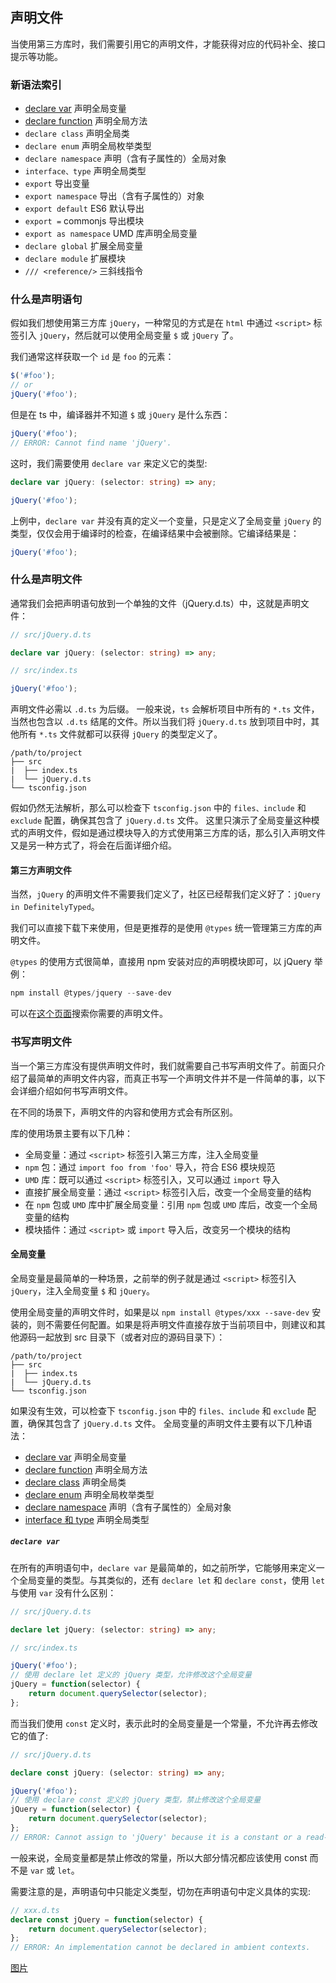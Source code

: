 ## 声明文件

当使用第三方库时，我们需要引用它的声明文件，才能获得对应的代码补全、接口提示等功能。

### 新语法索引

- [declare var](#declare-var) 声明全局变量
- [declare function](#declare-function) 声明全局方法
- `declare class` 声明全局类
- `declare enum` 声明全局枚举类型
- `declare namespace` 声明（含有子属性的）全局对象
- `interface、type` 声明全局类型
- `export` 导出变量
- `export namespace` 导出（含有子属性的）对象
- `export default` ES6 默认导出
- `export =` commonjs 导出模块
- `export as namespace` UMD 库声明全局变量
- `declare global` 扩展全局变量
- `declare module` 扩展模块
- `/// <reference/>` 三斜线指令

### 什么是声明语句

假如我们想使用第三方库 `jQuery`，一种常见的方式是在 `html` 中通过 `<script>` 标签引入 `jQuery`，然后就可以使用全局变量 `$` 或 `jQuery` 了。

我们通常这样获取一个 `id` 是 `foo` 的元素：

```javascript
$('#foo');
// or
jQuery('#foo');
```

但是在 ts 中，编译器并不知道 `$` 或 `jQuery` 是什么东西：

```typescript
jQuery('#foo');
// ERROR: Cannot find name 'jQuery'.
```

这时，我们需要使用 `declare var` 来定义它的类型:

```typescript
declare var jQuery: (selector: string) => any;

jQuery('#foo');
```

上例中，`declare var` 并没有真的定义一个变量，只是定义了全局变量 `jQuery` 的类型，仅仅会用于编译时的检查，在编译结果中会被删除。它编译结果是：

```typescript
jQuery('#foo');
```

### 什么是声明文件
通常我们会把声明语句放到一个单独的文件（jQuery.d.ts）中，这就是声明文件：
```typescript
// src/jQuery.d.ts

declare var jQuery: (selector: string) => any;
```
```typescript
// src/index.ts

jQuery('#foo');
```
声明文件必需以 `.d.ts` 为后缀。
一般来说，`ts` 会解析项目中所有的 `*.ts` 文件，当然也包含以 `.d.ts` 结尾的文件。所以当我们将 `jQuery.d.ts` 放到项目中时，其他所有 `*.ts` 文件就都可以获得 `jQuery` 的类型定义了。
```
/path/to/project
├── src
|  ├── index.ts
|  └── jQuery.d.ts
└── tsconfig.json
```
假如仍然无法解析，那么可以检查下 `tsconfig.json` 中的 `files、include` 和 `exclude` 配置，确保其包含了 `jQuery.d.ts` 文件。
这里只演示了全局变量这种模式的声明文件，假如是通过模块导入的方式使用第三方库的话，那么引入声明文件又是另一种方式了，将会在后面详细介绍。

#### 第三方声明文件
当然，`jQuery` 的声明文件不需要我们定义了，社区已经帮我们定义好了：`jQuery in DefinitelyTyped`。

我们可以直接下载下来使用，但是更推荐的是使用 `@types` 统一管理第三方库的声明文件。

`@types` 的使用方式很简单，直接用 npm 安装对应的声明模块即可，以 jQuery 举例：

```javascript
npm install @types/jquery --save-dev
```
可以在[这个页面](https://www.typescriptlang.org/dt/search?search=)搜索你需要的声明文件。

### 书写声明文件

当一个第三方库没有提供声明文件时，我们就需要自己书写声明文件了。前面只介绍了最简单的声明文件内容，而真正书写一个声明文件并不是一件简单的事，以下会详细介绍如何书写声明文件。

在不同的场景下，声明文件的内容和使用方式会有所区别。

库的使用场景主要有以下几种：

- 全局变量：通过 `<script>` 标签引入第三方库，注入全局变量
- `npm` 包：通过 `import foo from 'foo'` 导入，符合 ES6 模块规范
- `UMD` 库：既可以通过 `<script>` 标签引入，又可以通过 `import` 导入
- 直接扩展全局变量：通过 `<script>` 标签引入后，改变一个全局变量的结构
- 在 `npm` 包或 `UMD` 库中扩展全局变量：引用 `npm` 包或 `UMD` 库后，改变一个全局变量的结构
- 模块插件：通过 `<script>` 或 `import` 导入后，改变另一个模块的结构

#### 全局变量

全局变量是最简单的一种场景，之前举的例子就是通过 `<script>` 标签引入 `jQuery`，注入全局变量 `$` 和 `jQuery`。

使用全局变量的声明文件时，如果是以 `npm install @types/xxx --save-dev` 安装的，则不需要任何配置。如果是将声明文件直接存放于当前项目中，则建议和其他源码一起放到 src 目录下（或者对应的源码目录下）：
```
/path/to/project
├── src
|  ├── index.ts
|  └── jQuery.d.ts
└── tsconfig.json
```

如果没有生效，可以检查下 `tsconfig.json` 中的 `files、include` 和 `exclude` 配置，确保其包含了 `jQuery.d.ts` 文件。
全局变量的声明文件主要有以下几种语法：
- [declare var](#declare-var) 声明全局变量
- [declare function](#declare-function) 声明全局方法
- [declare class](#declare-class) 声明全局类
- [declare enum](#declare-enum) 声明全局枚举类型
- [declare namespace](#declare-namespace) 声明（含有子属性的）全局对象
- [interface 和 type](#interface-type) 声明全局类型

##### `declare var`

在所有的声明语句中，`declare var` 是最简单的，如之前所学，它能够用来定义一个全局变量的类型。与其类似的，还有 `declare let` 和 `declare const`，使用 `let` 与使用 `var` 没有什么区别：
```typescript
// src/jQuery.d.ts

declare let jQuery: (selector: string) => any;
```
```typescript
// src/index.ts

jQuery('#foo');
// 使用 declare let 定义的 jQuery 类型，允许修改这个全局变量
jQuery = function(selector) {
    return document.querySelector(selector);
};
```

而当我们使用 `const` 定义时，表示此时的全局变量是一个常量，不允许再去修改它的值了:
```typescript
// src/jQuery.d.ts

declare const jQuery: (selector: string) => any;

jQuery('#foo');
// 使用 declare const 定义的 jQuery 类型，禁止修改这个全局变量
jQuery = function(selector) {
    return document.querySelector(selector);
};
// ERROR: Cannot assign to 'jQuery' because it is a constant or a read-only property.
```

一般来说，全局变量都是禁止修改的常量，所以大部分情况都应该使用 const 而不是 `var` 或 `let`。

需要注意的是，声明语句中只能定义类型，切勿在声明语句中定义具体的实现:
```typescript
// xxx.d.ts
declare const jQuery = function(selector) {
    return document.querySelector(selector);
};
// ERROR: An implementation cannot be declared in ambient contexts.
```

[图片](https://github.com/limchen233/picgo/blob/master/img/image-20200716171605995.png?raw=true)